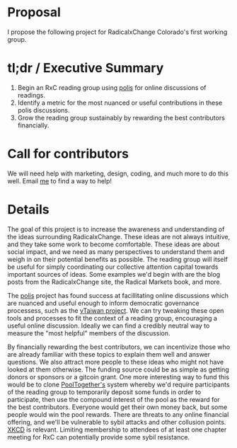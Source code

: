 # Proposal
I propose the following project for RadicalxChange Colorado's first working group. 

# tl;dr / Executive Summary
1) Begin an RxC reading group using [polis](https://pol.is/home) for online discussions of readings.
2) Identify a metric for the most nuanced or useful contributions in these polis discussions. 
3) Grow the reading group sustainably by rewarding the best contributors financially. 

# Call for contributors
We will need help with marketing, design, coding, and much more to do this well. Email [me]() to find a way to help!

# Details
The goal of this project is to increase the awareness and understanding of the ideas surrounding RadicalxChange. These ideas are not always intuitive, and they take some work to become comfortable. These ideas are about social impact, and we need as many perspectives to understand them and weigh in on their potential benefits as possible. The reading group will itself be useful for simply coordinating our collective attention capital towards important sources of ideas. Some examples we'd begin with are the blog posts from the RadicalxChange site, the Radical Markets book, and more. 

The [polis](https://pol.is/home) project has found success at facillitating online discussions which are nuanced and useful enough to inform democratic governance processess, such as the [vTaiwan project](https://info.vtaiwan.tw/). We can try tweaking these open tools and processes to fit the context of a reading group, encouraging a useful online discussion. Ideally we can find a credibly neutral way to measure the "most helpful" members of the discussion. 

By financially rewarding the best contributors, we can incentivize those who are already familiar with these topics to explain them well and answer questions. We also attract more people to these ideas who might not have looked at them otherwise. The funding source could be as simple as getting donors or sponsors or a gitcoin grant. One more interesting way to fund this would be to clone [PoolTogether's](https://pooltogether.com/) system whereby we'd require participants of the reading group to temporarily deposit some funds in order to participate, then use the compound interest of the pool as the reward for the best contributors. Everyone would get their own money back, but some people would win the pool rewards. There are threats to any online financial offering, and we'll be vulnerable to sybil attacks and other collusion points. [XKCD](https://xkcd.com/810/) is relevant. Limiting membership to attendees of at least one chapter meeting for RxC can potentially provide some sybil resistance. 
